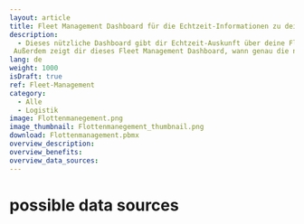 ```yaml
---
layout: article
title: Fleet Management Dashboard für die Echtzeit-Informationen zu deinem Fuhrpark
description: 
  - Dieses nützliche Dashboard gibt dir Echtzeit-Auskunft über deine Flotte und erleichtert dir so dein Flottenmanagement! Behalte jederzeit im Blick, wie viele Fahrzeuge für deine Fahrer und Fahrerinnen verfügbar, bzw. welche gerade im Einsatz oder in der Werkstatt sind.
 Außerdem zeigt dir dieses Fleet Management Dashboard, wann genau die nächsten Termine für die Werkstatt oder den Kundendienst geplant sind. Weitere wichtige Kennzahlen wie beispielsweise die Kosten für Sprit, Wartung oder Versicherung sowie die zurückgelegten Kilometer werden ebenfalls übersichtlich dargestellt – in verständlichen Diagrammen und natürlich in Echtzeit.
lang: de
weight: 1000
isDraft: true
ref: Fleet-Management
category:
  - Alle
  - Logistik
image: Flottenmanegement.png
image_thumbnail: Flottenmanegement_thumbnail.png
download: Flottenmanagement.pbmx
overview_description:
overview_benefits:
overview_data_sources:
---
```

# possible data sources
